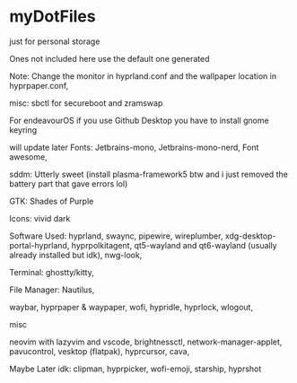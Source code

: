 # myDotFiles

just for personal storage

Ones not included here use the default one generated

Note: Change the monitor in hyprland.conf and the wallpaper location in hyprpaper.conf, 

misc: sbctl for secureboot and zramswap

For endeavourOS if you use Github Desktop you have to install gnome keyring

will update later
Fonts:
Jetbrains-mono,
Jetbrains-mono-nerd,
Font awesome,

sddm: Utterly sweet (install plasma-framework5 btw and i just removed the battery part that gave errors lol)

GTK: Shades of Purple

Icons: vivid dark

Software Used:
hyprland,
swaync,
pipewire, wireplumber,
xdg-desktop-portal-hyprland,
hyprpolkitagent,
qt5-wayland and qt6-wayland (usually already installed but idk),
nwg-look,

Terminal: ghostty/kitty, 

File Manager: Nautilus,

waybar,
hyprpaper & waypaper,
wofi,
hypridle,
hyprlock,
wlogout,

misc

neovim with lazyvim and vscode,
brightnessctl,
network-manager-applet,
pavucontrol,
vesktop (flatpak),
hyprcursor,
cava,


Maybe Later idk:
clipman,
hyprpicker,
wofi-emoji,
starship,
hyprshot

